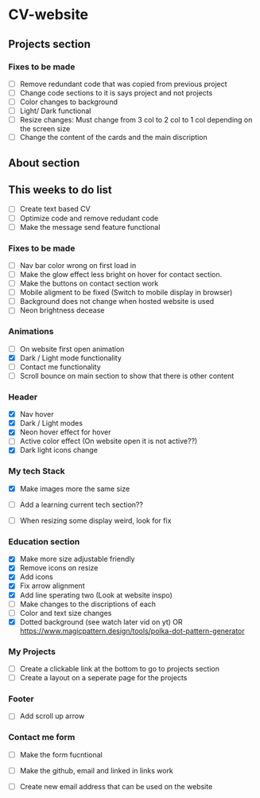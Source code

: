# CV-website


## Projects section
### Fixes to be made
- [ ] Remove redundant code that was copied from previous project
- [ ] Change code sections to it is says project and not projects
- [ ] Color changes to background
- [ ] Light/ Dark functional
- [ ] Resize changes: Must change from 3 col to 2 col to 1 col depending on the screen size
- [ ] Change the content of the cards and the main discription

## About section
## This weeks to do list
- [ ] Create text based CV
- [ ] Optimize code and remove redudant code
- [ ] Make the message send feature functional

### Fixes to be made
- [ ] Nav bar color wrong on first load in
- [ ] Make the glow effect less bright on hover for contact section.
- [ ] Make the buttons on contact section work
- [ ] Mobile aligment to be fixed (Switch to mobile display in browser)
- [ ] Background does not change when hosted website is used
- [ ] Neon brightness decease

### Animations
 - [ ] On website first open animation
  - [x] Dark / Light mode functionality
  - [ ] Contact me functionality
  - [ ] Scroll bounce on main section to show that there is other content

### Header
 - [x] Nav hover
 - [x] Dark / Light modes
 - [x] Neon hover effect for hover
 - [ ] Active color effect (On website open it is not active??)
 - [x] Dark light icons change

### My tech Stack
- [x] Make images more the same size
- [ ] Add a learning current tech section??
- [ ] When resizing some display weird, look for fix


### Education section
- [x] Make more size adjustable friendly
- [x] Remove icons on resize
- [x] Add icons 
- [x] Fix arrow alignment
- [x] Add line sperating two (Look at website inspo)
- [ ] Make changes to the discriptions of each
- [ ] Color and text size changes
- [x] Dotted background (see watch later vid on yt) OR https://www.magicpattern.design/tools/polka-dot-pattern-generator

### My Projects
- [ ] Create a clickable link at the bottom to go to projects section
- [ ] Create a layout on a seperate page for the projects

### Footer
- [ ] Add scroll up arrow

### Contact me form
- [ ] Make the form fucntional
- [ ] Make the github, email and linked in links work
- [ ] Create new email address that can be used on the website

